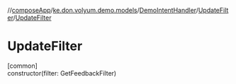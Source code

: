 //[composeApp](../../../../index.md)/[ke.don.volyum.demo.models](../../index.md)/[DemoIntentHandler](../index.md)/[UpdateFilter](index.md)/[UpdateFilter](-update-filter.md)

# UpdateFilter

[common]\
constructor(filter: GetFeedbackFilter)
